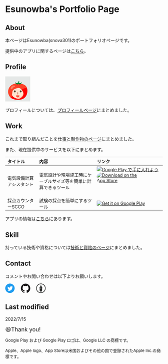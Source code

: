 # Esunowba's Portfolio Page

## About

本ページはEsunowba(snova301)のポートフォリオページです。

提供中のアプリに関するページは[こちら](https://snova301.github.io/AppService/)。


## Profile

<img src='./image/icon.png' width=80>

プロフィールについては、[プロフィールページ](./aboutme.md)にまとめました。



## Work

これまで取り組んだことを[仕事と制作物のページ](./work.md)にまとめました。

また、現在提供中のサービスを以下にまとめます。

|タイトル|内容|リンク|
|:--|:--|:--|
|電気設備計算アシスタント|電気設計や現場施工時にケーブルサイズ等を簡単に計算できるツール|<a href='https://play.google.com/store/apps/details?id=com.github.snova301.elec_calculator&pcampaignid=pcampaignidMKT-Other-global-all-co-prtnr-py-PartBadge-Mar2515-1'><img alt='Google Play で手に入れよう' src='https://play.google.com/intl/ja/badges/static/images/badges/ja_badge_web_generic.png' width='150'/></a><a href="https://apps.apple.com/jp/app/%E9%9B%BB%E6%B0%97%E8%A8%AD%E5%82%99%E8%A8%88%E7%AE%97%E3%82%A2%E3%82%B7%E3%82%B9%E3%82%BF%E3%83%B3%E3%83%88/id1632908753?itsct=apps_box_badge&amp;itscg=30200" style="display: inline-block; overflow: hidden; border-radius: 13px; width: 130px; height: 70px;"><img src="https://tools.applemediaservices.com/api/badges/download-on-the-app-store/black/ja-jp?size=250x83&amp;releaseDate=1657065600&h=8df1e69241ab5b9cbf835baa41966a55" alt="Download on the App Store" style="border-radius: 13px; width: 110px; height: 70px;"></a>|
|採点カウンターSCCO|試験の採点を簡単にするツール|<a href='https://play.google.com/store/apps/details?id=com.github.snova301.score_counter&pcampaignid=pcampaignidMKT-Other-global-all-co-prtnr-py-PartBadge-Mar2515-1'><img alt='Get it on Google Play' src='https://play.google.com/intl/ja/badges/static/images/badges/en_badge_web_generic.png' width=150/></a>|

アプリの情報は[こちら](https://snova301.github.io/AppService/)にあります。


## Skill

持っている技術や資格については[技術と資格のページ](./skill.md)にまとめました。




## Contact

コメントやお問い合わせは以下よりお願いします。

<a href="https://twitter.com/TiuapB1nIiPFQJD"><img src="./image/icon_twitter.png" alt="Twitter" width=30></a> &nbsp; &nbsp; <a href="https://github.com/snova301.html"><img src="./image/icon_github.png" alt="Github" width=30></a> &nbsp; &nbsp; <a href="https://snova301.hatenablog.com/"><img src="./image/icon_hatenablog.png" alt="Hatenablog" width=30></a>




## Last modified

2022/7/15


<font size="4">😃Thank you!</font>




<font size="2">Google Play および Google Play ロゴは、Google LLC の商標です。</font>

<font size="2">Apple、Apple logo、App Storeは米国およびその他の国で登録されたApple Inc.の商標です。</font>
